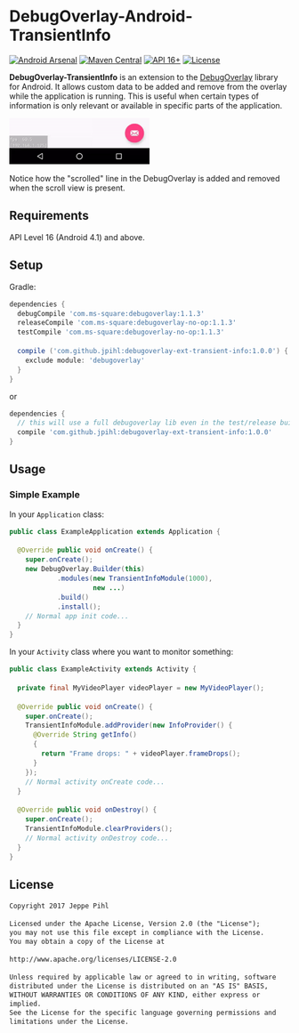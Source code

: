DebugOverlay-Android-TransientInfo
==================================
[![Android Arsenal](https://img.shields.io/badge/Android%20Arsenal-DebugOverlay--Android--TransientInfo-brightgreen.svg?style=flat)](https://android-arsenal.com/details/1/5516)
[![Maven Central](https://maven-badges.herokuapp.com/maven-central/com.github.jpihl/debugoverlay-ext-transient-info/badge.svg)](https://maven-badges.herokuapp.com/maven-central/com.github.jpihl/debugoverlay-ext-transient-info)
[![API 16+](https://img.shields.io/badge/API-16%2B-brightgreen.svg?style=flat)](https://android-arsenal.com/api?level=16)
[![License](https://img.shields.io/badge/license-Apache%202-brightgreen.svg)](https://www.apache.org/licenses/LICENSE-2.0)

**DebugOverlay-TransientInfo** is an extension to the [DebugOverlay][1]
library for Android. It allows custom data to be added and remove from the
overlay while the application is running. This is useful when certain types of
information is only relevant or available in specific parts of the application.

<img src="art/overlay_with_transient_info_module_small.gif" width="50%" alt="DebugOverlay Screen Capture">

Notice how the "scrolled" line in the DebugOverlay is added and removed when
the scroll view is present.

Requirements
------------
API Level 16 (Android 4.1) and above.

Setup
-----

Gradle:

```groovy
dependencies {
  debugCompile 'com.ms-square:debugoverlay:1.1.3'
  releaseCompile 'com.ms-square:debugoverlay-no-op:1.1.3'
  testCompile 'com.ms-square:debugoverlay-no-op:1.1.3'

  compile ('com.github.jpihl:debugoverlay-ext-transient-info:1.0.0') {
    exclude module: 'debugoverlay'
  }
}
```

or

```groovy
dependencies {
  // this will use a full debugoverlay lib even in the test/release build
  compile 'com.github.jpihl:debugoverlay-ext-transient-info:1.0.0'
}
```

Usage
-----

### Simple Example

In your `Application` class:

```java
public class ExampleApplication extends Application {

  @Override public void onCreate() {
    super.onCreate();
    new DebugOverlay.Builder(this)
            .modules(new TransientInfoModule(1000),
                     new ...)
            .build()
            .install();
    // Normal app init code...
  }
}
```

In your `Activity` class where you want to monitor something:

```java
public class ExampleActivity extends Activity {

  private final MyVideoPlayer videoPlayer = new MyVideoPlayer();

  @Override public void onCreate() {
    super.onCreate();
    TransientInfoModule.addProvider(new InfoProvider() {
      @Override String getInfo()
      {
        return "Frame drops: " + videoPlayer.frameDrops();
      }
    });
    // Normal activity onCreate code...
  }

  @Override public void onDestroy() {
    super.onCreate();
    TransientInfoModule.clearProviders();
    // Normal activity onDestroy code...
  }
}
```

License
-------

    Copyright 2017 Jeppe Pihl

    Licensed under the Apache License, Version 2.0 (the "License");
    you may not use this file except in compliance with the License.
    You may obtain a copy of the License at

    http://www.apache.org/licenses/LICENSE-2.0

    Unless required by applicable law or agreed to in writing, software
    distributed under the License is distributed on an "AS IS" BASIS,
    WITHOUT WARRANTIES OR CONDITIONS OF ANY KIND, either express or implied.
    See the License for the specific language governing permissions and
    limitations under the License.

[1]: https://github.com/Manabu-GT/DebugOverlay-Android
